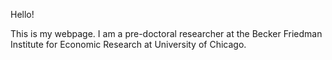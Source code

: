 Hello! 

This is my webpage. I am a pre-doctoral researcher at the Becker Friedman Institute for Economic Research at University of Chicago.

